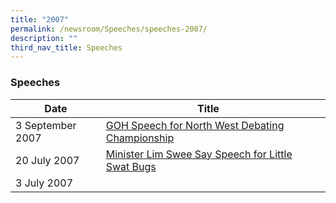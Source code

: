 ```yaml
---
title: "2007"
permalink: /newsroom/Speeches/speeches-2007/
description: ""
third_nav_title: Speeches
---
```

### Speeches

| Date | Title |  |
| --- | --- | --- |
| 3 September 2007 |[GOH Speech for North West Debating Championship](/files/Speech/GOH%20Speech%20for%20North%20West%20Debating%20Championship.pdf)
| 20 July 2007 |[Minister Lim Swee Say Speech for Little Swat Bugs](/files/Speech/Minister%20Lim%20Swee%20Say%20Speech%20for%20Swat%20Litter%20Bugs!.pdf)
| 3 July 2007 | 
